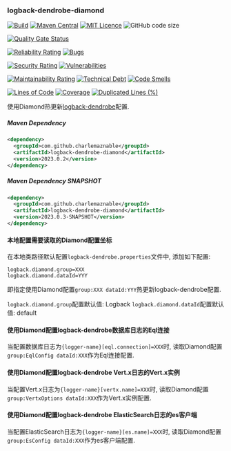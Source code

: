 ### logback-dendrobe-diamond

[![Build](https://github.com/CharLemAznable/logback-dendrobe-diamond/actions/workflows/build.yml/badge.svg)](https://github.com/CharLemAznable/logback-dendrobe-diamond/actions/workflows/build.yml)
[![Maven Central](https://maven-badges.herokuapp.com/maven-central/com.github.charlemaznable/logback-dendrobe-diamond/badge.svg)](https://maven-badges.herokuapp.com/maven-central/com.github.charlemaznable/logback-dendrobe-diamond/)
[![MIT Licence](https://badges.frapsoft.com/os/mit/mit.svg?v=103)](https://opensource.org/licenses/mit-license.php)
![GitHub code size](https://img.shields.io/github/languages/code-size/CharLemAznable/logback-dendrobe-diamond)

[![Quality Gate Status](https://sonarcloud.io/api/project_badges/measure?project=CharLemAznable_logback-dendrobe-diamond&metric=alert_status)](https://sonarcloud.io/dashboard?id=CharLemAznable_logback-dendrobe-diamond)

[![Reliability Rating](https://sonarcloud.io/api/project_badges/measure?project=CharLemAznable_logback-dendrobe-diamond&metric=reliability_rating)](https://sonarcloud.io/dashboard?id=CharLemAznable_logback-dendrobe-diamond)
[![Bugs](https://sonarcloud.io/api/project_badges/measure?project=CharLemAznable_logback-dendrobe-diamond&metric=bugs)](https://sonarcloud.io/dashboard?id=CharLemAznable_logback-dendrobe-diamond)

[![Security Rating](https://sonarcloud.io/api/project_badges/measure?project=CharLemAznable_logback-dendrobe-diamond&metric=security_rating)](https://sonarcloud.io/dashboard?id=CharLemAznable_logback-dendrobe-diamond)
[![Vulnerabilities](https://sonarcloud.io/api/project_badges/measure?project=CharLemAznable_logback-dendrobe-diamond&metric=vulnerabilities)](https://sonarcloud.io/dashboard?id=CharLemAznable_logback-dendrobe-diamond)

[![Maintainability Rating](https://sonarcloud.io/api/project_badges/measure?project=CharLemAznable_logback-dendrobe-diamond&metric=sqale_rating)](https://sonarcloud.io/dashboard?id=CharLemAznable_logback-dendrobe-diamond)
[![Technical Debt](https://sonarcloud.io/api/project_badges/measure?project=CharLemAznable_logback-dendrobe-diamond&metric=sqale_index)](https://sonarcloud.io/dashboard?id=CharLemAznable_logback-dendrobe-diamond)
[![Code Smells](https://sonarcloud.io/api/project_badges/measure?project=CharLemAznable_logback-dendrobe-diamond&metric=code_smells)](https://sonarcloud.io/dashboard?id=CharLemAznable_logback-dendrobe-diamond)

[![Lines of Code](https://sonarcloud.io/api/project_badges/measure?project=CharLemAznable_logback-dendrobe-diamond&metric=ncloc)](https://sonarcloud.io/dashboard?id=CharLemAznable_logback-dendrobe-diamond)
[![Coverage](https://sonarcloud.io/api/project_badges/measure?project=CharLemAznable_logback-dendrobe-diamond&metric=coverage)](https://sonarcloud.io/dashboard?id=CharLemAznable_logback-dendrobe-diamond)
[![Duplicated Lines (%)](https://sonarcloud.io/api/project_badges/measure?project=CharLemAznable_logback-dendrobe-diamond&metric=duplicated_lines_density)](https://sonarcloud.io/dashboard?id=CharLemAznable_logback-dendrobe-diamond)

使用Diamond热更新[logback-dendrobe](https://github.com/CharLemAznable/logback-dendrobe)配置.

##### Maven Dependency

```xml
<dependency>
  <groupId>com.github.charlemaznable</groupId>
  <artifactId>logback-dendrobe-diamond</artifactId>
  <version>2023.0.2</version>
</dependency>
```

##### Maven Dependency SNAPSHOT

```xml
<dependency>
  <groupId>com.github.charlemaznable</groupId>
  <artifactId>logback-dendrobe-diamond</artifactId>
  <version>2023.0.3-SNAPSHOT</version>
</dependency>
```

#### 本地配置需要读取的Diamond配置坐标

在本地类路径默认配置```logback-dendrobe.properties```文件中, 添加如下配置:

```
logback.diamond.group=XXX
logback.diamond.dataId=YYY
```

即指定使用Diamond配置```group:XXX dataId:YYY```热更新logback-dendrobe配置.

```logback.diamond.group```配置默认值: Logback
```logback.diamond.dataId```配置默认值: default

#### 使用Diamond配置logback-dendrobe数据库日志的Eql连接

当配置数据库日志为```{logger-name}[eql.connection]=XXX```时, 读取Diamond配置```group:EqlConfig dataId:XXX```作为Eql连接配置.

#### 使用Diamond配置logback-dendrobe Vert.x日志的Vert.x实例

当配置Vert.x日志为```{logger-name}[vertx.name]=XXX```时, 读取Diamond配置```group:VertxOptions dataId:XXX```作为Vert.x实例配置.

#### 使用Diamond配置logback-dendrobe ElasticSearch日志的es客户端

当配置ElasticSearch日志为```{logger-name}[es.name]=XXX```时, 读取Diamond配置```group:EsConfig dataId:XXX```作为es客户端配置.
